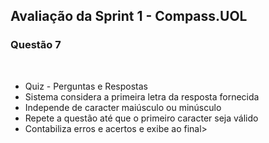 <h2>Avaliação da Sprint 1 - Compass.UOL</h2>
<h3>Questão 7</h3>
<br>
<ul>
	<li>Quiz - Perguntas e Respostas</li>
	<li>Sistema considera a primeira letra da resposta fornecida</li>
	<li>Independe de caracter maiúsculo ou minúsculo</li>
	<li>Repete a questão até que o primeiro caracter seja válido</li>
	<li>Contabiliza erros e acertos e exibe ao final>
</ul>
